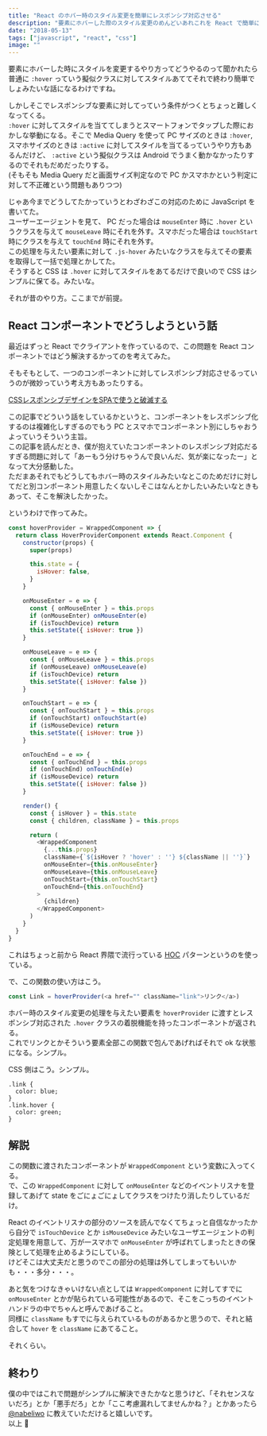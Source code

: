 ```yaml
---
title: "React のホバー時のスタイル変更を簡単にレスポンシブ対応させる"
description: "要素にホバーした際のスタイル変更のめんどいあれこれを React で簡単にやっちゃう話です。"
date: "2018-05-13"
tags: ["javascript", "react", "css"]
image: ""
---
```


要素にホバーした時にスタイルを変更するやり方ってどうやるのって聞かれたら普通に `:hover` っていう擬似クラスに対してスタイルあててそれで終わり簡単でしょみたいな話になるわけですね。

しかしそこでレスポンシブな要素に対してっていう条件がつくとちょっと難しくなってくる。  
`:hover` に対してスタイルを当ててしまうとスマートフォンでタップした際におかしな挙動になる。そこで Media Query を使って PC サイズのときは `:hover`, スマホサイズのときは `:active` に対してスタイルを当てるっていうやり方もあるんだけど、 `:active` という擬似クラスは Android でうまく動かなかったりするのでそれもだめだったりする。  
(そもそも Media Query だと画面サイズ判定なので PC かスマホかという判定に対して不正確という問題もありつつ)

じゃあ今までどうしてたかっていうとわざわざこの対応のために JavaScript を書いてた。  
ユーザーエージェントを見て、 PC だった場合は `mouseEnter` 時に `.hover` というクラスを与えて `mouseLeave` 時にそれを外す。スマホだった場合は `touchStart` 時にクラスを与えて `touchEnd` 時にそれを外す。  
この処理を与えたい要素に対して `.js-hover` みたいなクラスを与えてその要素を取得して一括で処理とかしてた。  
そうすると CSS は `.hover` に対してスタイルをあてるだけで良いので CSS はシンプルに保てる。みたいな。  

それが昔のやり方。ここまでが前提。

## React コンポーネントでどうしようという話

最近はずっと React でクライアントを作っているので、この問題を React コンポーネントではどう解決するかってのを考えてみた。

そもそもとして、一つのコンポーネントに対してレスポンシブ対応させるっていうのが微妙っていう考え方もあったりする。

[CSSレスポンシブデザインをSPAで使うと破滅する](https://scrapbox.io/shokai/CSS%E3%83%AC%E3%82%B9%E3%83%9D%E3%83%B3%E3%82%B7%E3%83%96%E3%83%87%E3%82%B6%E3%82%A4%E3%83%B3%E3%82%92SPA%E3%81%A7%E4%BD%BF%E3%81%86%E3%81%A8%E7%A0%B4%E6%BB%85%E3%81%99%E3%82%8B)

この記事でどういう話をしているかというと、コンポーネントをレスポンシブ化するのは複雑化しすぎるのでもう PC とスマホでコンポーネント別にしちゃおうよっていうそういう主旨。  
この記事を読んだとき、僕が抱えていたコンポーネントのレスポンシブ対応だるすぎる問題に対して「あーもう分けちゃうんで良いんだ、気が楽になったー」となって大分感動した。  
ただまあそれでもどうしてもホバー時のスタイルみたいなとこのためだけに対してだと別コンポーネント用意したくないしそこはなんとかしたいみたいなときもあって、そこを解決したかった。

というわけで作ってみた。

```js
const hoverProvider = WrappedComponent => {
  return class HoverProviderComponent extends React.Component {
    constructor(props) {
      super(props)

      this.state = {
        isHover: false,
      }
    }

    onMouseEnter = e => {
      const { onMouseEnter } = this.props
      if (onMouseEnter) onMouseEnter(e)
      if (isTouchDevice) return
      this.setState({ isHover: true })
    }

    onMouseLeave = e => {
      const { onMouseLeave } = this.props
      if (onMouseLeave) onMouseLeave(e)
      if (isTouchDevice) return
      this.setState({ isHover: false })
    }

    onTouchStart = e => {
      const { onTouchStart } = this.props
      if (onTouchStart) onTouchStart(e)
      if (isMouseDevice) return
      this.setState({ isHover: true })
    }

    onTouchEnd = e => {
      const { onTouchEnd } = this.props
      if (onTouchEnd) onTouchEnd(e)
      if (isMouseDevice) return
      this.setState({ isHover: false })
    }

    render() {
      const { isHover } = this.state
      const { children, className } = this.props

      return (
        <WrappedComponent
          {...this.props}
          className={`${isHover ? 'hover' : ''} ${className || ''}`}
          onMouseEnter={this.onMouseEnter}
          onMouseLeave={this.onMouseLeave}
          onTouchStart={this.onTouchStart}
          onTouchEnd={this.onTouchEnd}
        >
          {children}
        </WrappedComponent>
      )
    }
  }
}
```

これはちょっと前から React 界隈で流行っている [HOC](https://postd.cc/react-higher-order-components-in-depth/) パターンというのを使っている。

で、この関数の使い方はこう。

```js
const Link = hoverProvider(<a href="" className="link">リンク</a>)
```

ホバー時のスタイル変更の処理を与えたい要素を `hoverProvider` に渡すとレスポンシブ対応された `.hover` クラスの着脱機能を持ったコンポーネントが返される。  
これでリンクとかそういう要素全部この関数で包んであげればそれで ok な状態になる。シンプル。

CSS 側はこう。シンプル。

```
.link {
  color: blue;
}
.link.hover {
  color: green;
}
```

## 解説

この関数に渡されたコンポーネントが `WrappedComponent` という変数に入ってくる。  
で、この `WrappedComponent` に対して `onMouseEnter` などのイベントリスナを登録してあげて state をごにょごにょしてクラスをつけたり消したりしているだけ。

React のイベントリスナの部分のソースを読んでなくてちょっと自信なかったから自分で `isTouchDevice` とか `isMouseDevice` みたいなユーザエージェントの判定処理を用意して、万が一スマホで `onMouseEnter` が呼ばれてしまったときの保険として処理を止めるようにしている。  
けどそこは大丈夫だと思うのでこの部分の処理は外してしまってもいいかも・・・多分・・・。

あと気をつけなきゃいけない点としては `WrappedComponent` に対してすでに `onMouseEnter` とかが貼られている可能性があるので、そこをこっちのイベントハンドラの中でちゃんと呼んであげること。  
同様に `className` もすでに与えられているものがあるかと思うので、それと結合して `hover` を `className` にあてること。

それくらい。

## 終わり

僕の中ではこれで問題がシンプルに解決できたかなと思うけど、「それセンスないだろ」とか「悪手だろ」とか「ここ考慮漏れしてませんかね？」とかあったら [@nabeliwo](https://twitter.com/nabeliwo) に教えていただけると嬉しいです。  
以上 :beer:

